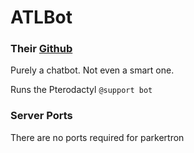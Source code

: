 # ATLBot
### Their [Github](https://github.com/parkervcp/parkertron)
Purely a chatbot. Not even a smart one. 

Runs the Pterodactyl `@support bot`

### Server Ports
There are no ports required for parkertron